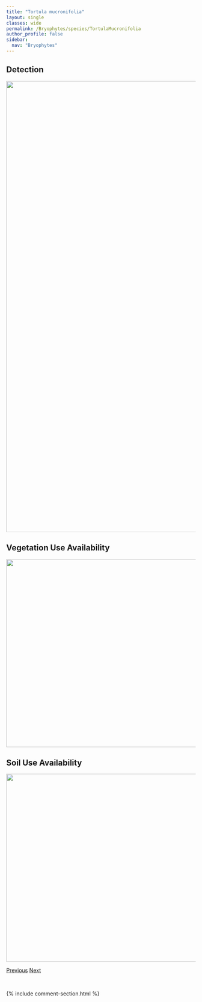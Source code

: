 ```yaml
---
title: "Tortula mucronifolia"
layout: single
classes: wide
permalink: /Bryophytes/species/TortulaMucronifolia
author_profile: false
sidebar:
  nav: "Bryophytes"
---
```


<h2>Detection</h2>

<a href="https://drive.google.com/uc?export=view&id=16meWouTd-y_ZsPXVjYTIg1c42eHPdyza">
<img src="https://drive.google.com/uc?export=view&id=16meWouTd-y_ZsPXVjYTIg1c42eHPdyza" height = "1200" width = "800">
</a>


<h2>Vegetation Use Availability</h2>

<a href="https://drive.google.com/uc?export=view&id=1pbcaNMvdXY6rhvFAfLUjHM1GFHA4aWmF">
<img src="https://drive.google.com/uc?export=view&id=1pbcaNMvdXY6rhvFAfLUjHM1GFHA4aWmF" height = "500" width = "1000">
</a>


<h2>Soil Use Availability</h2>

<a href="https://drive.google.com/uc?export=view&id=1XCrkMesLABXtBKAW9iRz8U-CgkKfgFYd">
<img src="https://drive.google.com/uc?export=view&id=1XCrkMesLABXtBKAW9iRz8U-CgkKfgFYd" height = "500" width = "1000">
</a>


<a href="/DevelopmentWebsite/Bryophytes/species/TortulaCernua" class="pagination--pager" title="Tortula cernua">Previous</a> <a href="/DevelopmentWebsite/Bryophytes/species/TortulaNevadensis" class="pagination--pager" title="Tortula nevadensis">Next</a>

<p>&nbsp;</p>

{% include comment-section.html %}
